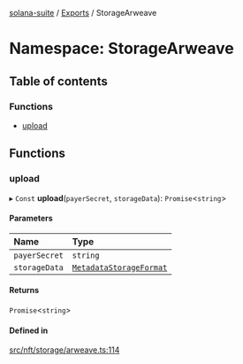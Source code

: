 [solana-suite](../README.md) / [Exports](../modules.md) / StorageArweave

# Namespace: StorageArweave

## Table of contents

### Functions

- [upload](StorageArweave.md#upload)

## Functions

### upload

▸ `Const` **upload**(`payerSecret`, `storageData`): `Promise`<`string`\>

#### Parameters

| Name | Type |
| :------ | :------ |
| `payerSecret` | `string` |
| `storageData` | [`MetadataStorageFormat`](../interfaces/MetadataStorageFormat.md) |

#### Returns

`Promise`<`string`\>

#### Defined in

[src/nft/storage/arweave.ts:114](https://github.com/fukaoi/solana-suite/blob/500107f/src/nft/storage/arweave.ts#L114)
